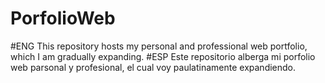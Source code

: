 # PorfolioWeb
  #ENG
This repository hosts my personal and professional web portfolio, which I am gradually expanding.
  #ESP
Este repositorio alberga mi porfolio web parsonal  y profesional, el cual voy paulatinamente expandiendo.
